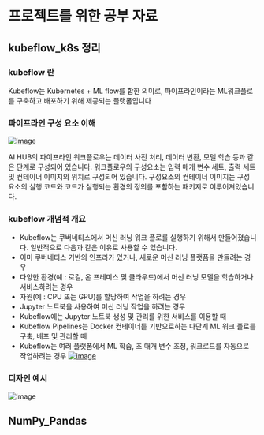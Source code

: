 # 프로젝트를 위한 공부 자료



## kubeflow_k8s 정리
### kubeflow 란
Kubeflow는 Kubernetes + ML flow를 합한 의미로, 파이프라인이라는 ML워크플로를 구축하고 배포하기 위해 제공되는 플랫폼입니다
### 파이프라인 구성 요소 이해
[![image](https://user-images.githubusercontent.com/68671394/135787947-4e5a22ad-ef3d-4f67-863c-38f15b9d12eb.png)](https://www.kubeflow.org/docs/components/notebooks/)


AI HUB의 파이프라인 워크플로우는 데이터 사전 처리, 데이터 변환, 모델 학습 등과 같은 단계로 구성되어 있습니다. 워크플로우의 구성요소는 입력 매개 변수 세트, 출력 세트 및 컨테이너 이미지의 위치로 구성되어 있습니다. 구성요소의 컨테이너 이미지는 구성 요소의 실행 코드와 코드가 실행되는 환경의 정의를 포함하는 패키지로 이루어져있습니다.
### kubeflow 개념적 개요
- Kubeflow는 쿠버네티스에서 머신 러닝 워크 플로를 실행하기 위해서 만들어졌습니다. 일반적으로 다음과 같은 이유로 사용할 수 있습니다.
- 이미 쿠버네티스 기반의 인프라가 있거나, 새로운 머신 러닝 플랫폼을 만들려는 경우
- 다양한 환경(예 : 로컬, 온 프레미스 및 클라우드)에서 머신 러닝 모델을 학습하거나 서비스하려는 경우
- 자원(예 : CPU 또는 GPU)를 할당하여 작업을 하려는 경우
- Jupyter 노트북을 사용하여 머신 러닝 작업을 하려는 경우
- Kubeflow에는 Jupyter 노트북 생성 및 관리를 위한 서비스를 이용할 때
- Kubeflow Pipelines는 Docker 컨테이너를 기반으로하는 다단계 ML 워크 플로를 구축, 배포 및 관리할 때
- Kubeflow는 여러 플랫폼에서 ML 학습, 초 매개 변수 조정, 워크로드를 자동으로 작업하려는 경우
[![image](https://user-images.githubusercontent.com/68671394/135788275-a8991bc9-f430-4010-a54b-34771223d755.png)](https://www.kubeflow.org/docs/started/kubeflow-overview/#interfaces)
### 디자인 예시
![image](https://user-images.githubusercontent.com/68671394/135787358-1e2e5995-7562-44d7-be6a-0dd3bcbd9c4d.png)

## NumPy_Pandas
